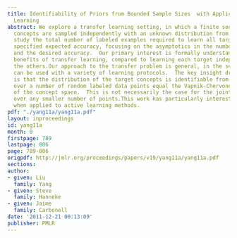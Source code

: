 ```yaml
---
title: Identifiability of Priors from Bounded Sample Sizes  with Applications to Transfer
  Learning
abstract: We explore a transfer learning setting, in which a finite sequence of target
  concepts are sampled independently with an unknown distribution from a known family.We
  study the total number of labeled examples required to learn all targets to an arbitrary
  specified expected accuracy, focusing on the asymptotics in the number of tasks
  and the desired accuracy.  Our primary interest is formally understanding the fundamental
  benefits of transfer learning, compared to learning each target independently from
  the others.Our approach to the transfer problem is general, in the sense that it
  can be used with a variety of learning protocols.  The key insight driving our approach
  is that the distribution of the target concepts is identifiable from the joint distribution
  over a number of random labeled data points equal the Vapnik-Chervonenkis dimension
  of the concept space.  This is not necessarily the case for the joint distribution
  over any smaller number of points.This work has particularly interesting implications
  when applied to active learning methods.
pdf: "./yang11a/yang11a.pdf"
layout: inproceedings
id: yang11a
month: 0
firstpage: 789
lastpage: 806
page: 789-806
origpdf: http://jmlr.org/proceedings/papers/v19/yang11a/yang11a.pdf
sections: 
author:
- given: Liu
  family: Yang
- given: Steve
  family: Hanneke
- given: Jaime
  family: Carbonell
date: '2011-12-21 00:13:09'
publisher: PMLR
---
```

